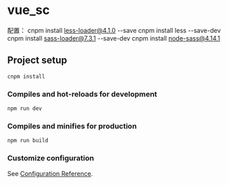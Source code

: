 # vue_sc
配置：
cnpm install less-loader@4.1.0 --save 
cnpm install less --save-dev
cnpm install sass-loader@7.3.1 --save-dev
cnpm install node-sass@4.14.1

## Project setup
```
cnpm install
```

### Compiles and hot-reloads for development
```
npm run dev
```

### Compiles and minifies for production
```
npm run build
```

### Customize configuration
See [Configuration Reference](https://cli.vuejs.org/config/).
